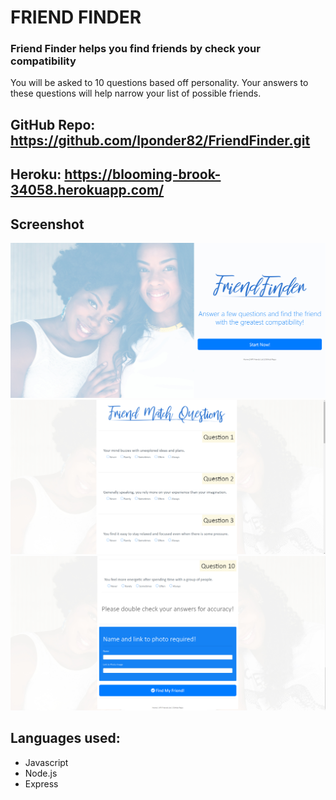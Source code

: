 # FRIEND FINDER


### Friend Finder helps you find friends by check your compatibility


You will be asked to 10 questions based off personality.  Your answers to these questions will help narrow your list of possible friends.

## GitHub Repo: https://github.com/lponder82/FriendFinder.git

## Heroku: https://blooming-brook-34058.herokuapp.com/

## Screenshot

![Image of Command Line](home.png)
![Image of Command Line](survey.png)
![Image of Command Line](survey2.png)



## Languages used:

* Javascript
* Node.js
* Express
